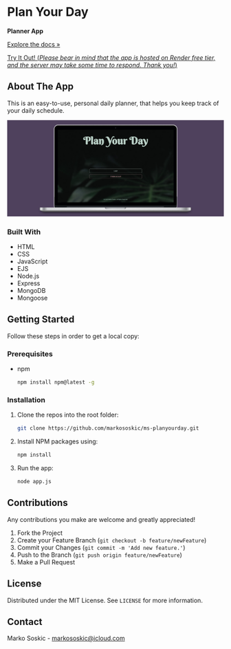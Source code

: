 # Plan Your Day

**Planner App**

[Explore the docs »](https://github.com/markososkic/ms-planyourday)

[Try It Out! (*Please bear in mind that the app is hosted on Render free tier, and the server may take some time to respond. Thank you!*)](https://ms-planyourday.onrender.com)



## About The App
This is an easy-to-use, personal daily planner, that helps you keep track of your daily schedule.

![mockup](public/images/mock-up.png)



### Built With

* HTML
* CSS
* JavaScript 
* EJS
* Node.js
* Express
* MongoDB
* Mongoose



## Getting Started

Follow these steps in order to get a local copy:

### Prerequisites

* npm
  ```sh
  npm install npm@latest -g
  ```
### Installation

1. Clone the repos into the root folder:
   ```sh
   git clone https://github.com/markososkic/ms-planyourday.git
   ```
2. Install NPM packages using:
   ```sh
   npm install
   ```
3. Run the app:
    ```sh
   node app.js
   ```


## Contributions

Any contributions you make are welcome and greatly appreciated!

1. Fork the Project
2. Create your Feature Branch (`git checkout -b feature/newFeature`)
3. Commit your Changes (`git commit -m 'Add new feature.'`)
4. Push to the Branch (`git push origin feature/newFeature`)
5. Make a Pull Request



## License

Distributed under the MIT License. See `LICENSE` for more information.



## Contact

Marko Soskic - markososkic@icloud.com